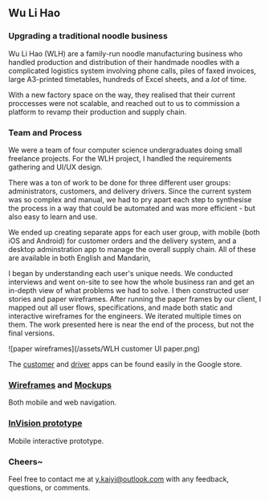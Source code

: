 ## Wu Li Hao

### Upgrading a traditional noodle business

Wu Li Hao (WLH) are a family-run noodle manufacturing business who handled production and distribution of their handmade noodles with a complicated logistics system involving phone calls, piles of faxed invoices, large A3-printed timetables, hundreds of Excel sheets, and a *lot* of time.

With a new factory space on the way, they realised that their current proccesses were not scalable, and reached out to us to commission a platform to revamp their production and supply chain.

### Team and Process

We were a team of four computer science undergraduates doing small freelance projects. For the WLH project, I handled the requirements gathering and UI/UX design. 

There was a ton of work to be done for three different user groups: administrators, customers, and delivery drivers. Since the current system was so complex and manual, we had to pry apart each step to synthesise the process in a way that could be automated and was more efficient - but also easy to learn and use.

We ended up creating separate apps for each user group, with mobile (both iOS and Android) for customer orders and the delivery system, and a desktop adminstration app to manage the overall supply chain. All of these are available in both English and Mandarin,

I began by understanding each user's unique needs. We conducted interviews and went on-site to see how the whole business ran and get an in-depth view of what problems we had to solve. I then constructed user stories and paper wireframes. After running the paper frames by our client, I mapped out all user flows, specifications, and made both static and interactive wireframes for the engineers. We iterated multiple times on them. The work presented here is near the end of the process, but not the final versions.

![paper wireframes](/assets/WLH customer UI paper.png)

The [customer](https://play.google.com/store/apps/details?id=com.wlhtest) and [driver](https://play.google.com/store/apps/details?id=com.wlhdriver) apps can be found easily in the Google store.

### [Wireframes](https://drive.google.com/file/d/0B-EC9yTYBQmjVVpPczk0SkJlQ0k/view?usp=sharing) and [Mockups](https://drive.google.com/file/d/0B-EC9yTYBQmjQ29jXzF3ZzdoU2c/view?usp=sharing)
Both mobile and web navigation.

### [InVision prototype](https://invis.io/HEBDTK66V)
Mobile interactive prototype.

### Cheers~

Feel free to contact me at y.kaiyi@outlook.com with any feedback, questions, or comments.
